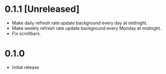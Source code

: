 # 0.1.1 [Unreleased]

- Make daily refresh rate update background every day at midnight.
- Make weekly refresh rate update background every Monday at midnight.
- Fix scrollbars.

# 0.1.0 

- Initial release